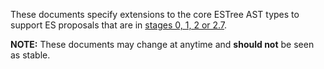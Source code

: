 These documents specify extensions to the core ESTree AST types to support ES
proposals that are in [stages 0, 1, 2 or 2.7](https://github.com/tc39/proposals).

**NOTE:** These documents may change at anytime and **should not** be seen as
stable.
